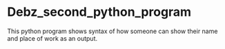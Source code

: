# Debz_second_python_program
This python program shows syntax of how someone can show their name and place of work as an output. 
